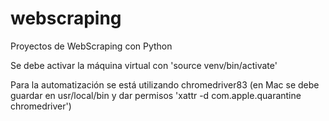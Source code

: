 # webscraping
Proyectos de WebScraping con Python

Se debe activar la máquina virtual con 'source venv/bin/activate'

Para la automatización se está utilizando chromedriver83 (en Mac se debe guardar en usr/local/bin y dar permisos 'xattr -d com.apple.quarantine chromedriver')
